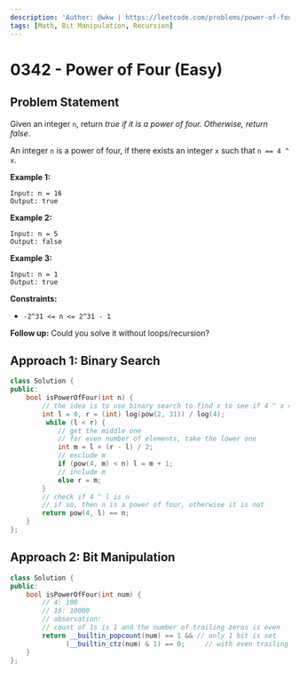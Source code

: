 ```yaml
---
description: 'Author: @wkw | https://leetcode.com/problems/power-of-four/'
tags: [Math, Bit Manipulation, Recursion]
---
```


# 0342 - Power of Four (Easy)

## Problem Statement

Given an integer `n`, return _true if it is a power of four. Otherwise, return false_.

An integer `n` is a power of four, if there exists an integer `x` such that `n == 4 ^ x`.

**Example 1:**

```
Input: n = 16
Output: true
```

**Example 2:**

```
Input: n = 5
Output: false
```

**Example 3:**

```
Input: n = 1
Output: true
```

**Constraints:**

- `-2^31 <= n <= 2^31 - 1`

**Follow up:** Could you solve it without loops/recursion?

## Approach 1: Binary Search

<SolutionAuthor name="@wkw"/>

```cpp
class Solution {
public:
    bool isPowerOfFour(int n) {
	    // the idea is to use binary search to find x to see if 4 ^ x = n is true or false
        int l = 0, r = (int) log(pow(2, 31)) / log(4);
         while (l < r) {
            // get the middle one
            // for even number of elements, take the lower one
            int m = l + (r - l) / 2;
            // exclude m
            if (pow(4, m) < n) l = m + 1;
            // include m
            else r = m;
        }
		// check if 4 ^ l is n
        // if so, then n is a power of four, otherwise it is not
        return pow(4, l) == n;
    }
};
```

## Approach 2: Bit Manipulation

<SolutionAuthor name="@wkw"/>

```cpp
class Solution {
public:
    bool isPowerOfFour(int num) {
        // 4: 100
        // 16: 10000
        // observation:
        // count of 1s is 1 and the number of trailing zeros is even
        return __builtin_popcount(num) == 1 && // only 1 bit is set
              (__builtin_ctz(num) & 1) == 0;     // with even trailing zeros
    }
};
```
